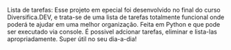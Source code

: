 Lista de tarefas:
Esse projeto em epecial foi desenvolvido no final do curso Diversifica.DEV, e trata-se de uma lista de tarefas totalmente funcional onde poderá te ajudar em uma melhor organização. Feita em Python e que 
pode ser executado via console. É possivel adcionar tarefas, eliminar e lista-las apropriadamente. Super útil no seu dia-a-dia!
